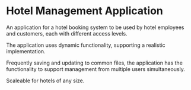 # Hotel Management Application
An application for a hotel booking system to be used by hotel employees and customers, each with different access levels.

The application uses dynamic functionality, supporting a realistic implementation.

Frequently saving and updating to common files, the application has the functionality to  support management from multiple users simultaneously. 

Scaleable for hotels of any size.
